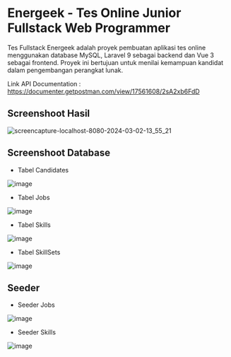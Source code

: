 # Energeek - Tes Online Junior Fullstack Web Programmer
 
Tes Fullstack Energeek adalah proyek pembuatan aplikasi tes online menggunakan database MySQL, Laravel 9 sebagai backend dan Vue 3 sebagai frontend. Proyek ini bertujuan untuk menilai kemampuan kandidat dalam pengembangan perangkat lunak.

Link API Documentation : https://documenter.getpostman.com/view/17561608/2sA2xb6FdD

## Screenshoot Hasil
![screencapture-localhost-8080-2024-03-02-13_55_21](https://github.com/NCholisM/energeek/assets/57277402/d29c1ce9-1cd7-4a3b-b663-6b9a70297c0a)

## Screenshoot Database
- Tabel Candidates

![image](https://github.com/NCholisM/energeek/assets/57277402/47abe276-f78e-4886-b6cd-a653cda54159)
- Tabel Jobs

![image](https://github.com/NCholisM/energeek/assets/57277402/3fbf82ae-df9e-407e-8e09-3affb2cebe09)
- Tabel Skills

![image](https://github.com/NCholisM/energeek/assets/57277402/490e132d-b7e5-477f-9d23-1eb738a84e0c)
- Tabel SkillSets

![image](https://github.com/NCholisM/energeek/assets/57277402/4e550b50-4bf7-44f1-bd6b-9a18009876be)

## Seeder
- Seeder Jobs

![image](https://github.com/NCholisM/energeek/assets/57277402/dd63f542-07ca-4bca-ac64-088b72905bcd)

- Seeder Skills

![image](https://github.com/NCholisM/energeek/assets/57277402/fec121d0-41cb-4072-8893-82f1489d9824)



